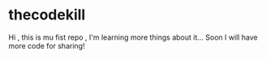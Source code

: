 # thecodekill
Hi , this is mu fist repo , I'm learning more things about it... Soon I will have more code for sharing!


